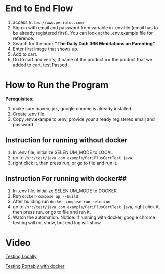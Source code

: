 # End to End Flow

1. access `https://www.periplus.com/`  
2. Sign in with email and password from variable in .env file (email has to be already registered first). You can look at the .env.example file for reference.
3. Search for the book **"The Daily Dad: 366 Meditations on Parenting"**  
4. Enter first image that shows up.  
5. Add to cart.  
6. Go to cart and verify, if name of the product == the product that we added to cart, test Passed

# How to Run the Program
**Perequisites**: 
1. make sure maven, jdk, google chrome is already installed.
2. Create .env file.
3. Copy .env.exampe to .env, provide your already registered email and password  

## Instruction for running without docker 
1. In .env file, initialize SELENIUM_MODE to LOCAL
 2. go to `/src/test/java.com.example/PeriPlusCartTest.java`
 3. right click it, then press run, or go to file and run it.


## Instruction For running with docker##  
1. In .env file, initialize SELENIUM_MODE to DOCKER
2. Run `docker-compose up --build`
3. After building run `docker-compose run selenium`
4. go to `/src/test/java.com.example/PeriPlusCartTest.java`, right click it, then press run, or go to file and run it.
5. Watch the automation.
Notice: If running with docker, google chrome testing will not show, but end log will show
`

# Video 
[Testing Locally](https://drive.google.com/file/d/1nd96_ITlZGKcDu64hq_Ar9SqDLlJ9pZ1/view?usp=sharing)  

[Testing Portably with docker](https://drive.google.com/file/d/1lJNxaEONZ_Aw2sdTTQoMee6lyrg_FMn6/view?usp=sharing)
